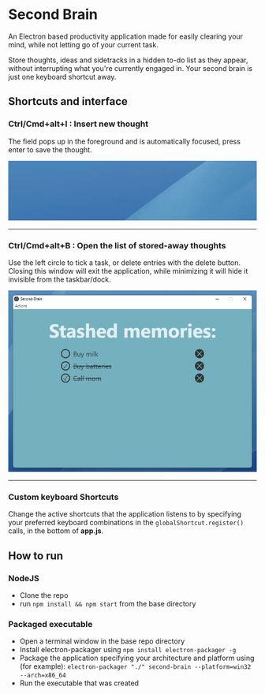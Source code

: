 # Second Brain
An Electron based productivity application made for easily clearing your mind, while not letting go of your current task.

Store thoughts, ideas and sidetracks in a hidden to-do list as they appear, without interrupting what you're currently engaged in. Your second brain is just one keyboard shortcut away.

## Shortcuts and interface

### **Ctrl/Cmd+alt+I** : Insert new thought

The field pops up in the foreground and is automatically focused, press enter to save the thought.

![popup-gif](./readme_assets/popup_preview.gif)

<hr>

### **Ctrl/Cmd+alt+B** : Open the list of stored-away thoughts

Use the left circle to tick a task, or delete entries with the delete button. Closing this window will exit the application, while minimizing it will hide it invisible from the taskbar/dock.

![todolist-prev](./readme_assets/todolist_preview.png)

<hr>

### Custom keyboard Shortcuts
Change the active shortcuts that the application listens to by specifying your preferred keyboard combinations in the ```globalShortcut.register()``` calls, in the bottom of **app.js**.

## How to run

### NodeJS
- Clone the repo
- run ```npm install && npm start``` from the base directory

### Packaged executable
- Open a terminal window in the base repo directory
- Install electron-packager using ```npm install electron-packager -g```
- Package the application specifying your architecture and platform using (for example): ```electron-packager "./" second-brain --platform=win32 --arch=x86_64```
- Run the executable that was created

